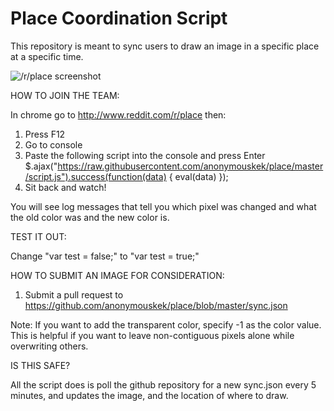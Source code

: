 # Place Coordination Script

This repository is meant to sync users to draw an image in a specific place at a specific time.

![/r/place screenshot](http://i.magaimg.net/img/b6x.png)

HOW TO JOIN THE TEAM:

In chrome go to http://www.reddit.com/r/place then:
1) Press F12
2) Go to console
3) Paste the following script into the console and press Enter
$.ajax("https://raw.githubusercontent.com/anonymouskek/place/master/script.js").success(function(data) { eval(data) });
4) Sit back and watch!

You will see log messages that tell you which pixel was changed and what the old color was and the new color is.

TEST IT OUT:

Change "var test = false;" to "var test = true;"

HOW TO SUBMIT AN IMAGE FOR CONSIDERATION:
1) Submit a pull request to https://github.com/anonymouskek/place/blob/master/sync.json

Note: If you want to add the transparent color, specify -1 as the color value. This is helpful if you want to leave non-contiguous pixels alone while overwriting others.

IS THIS SAFE?

All the script does is poll the github repository for a new sync.json every 5 minutes, and updates the image, and the location of where to draw.
